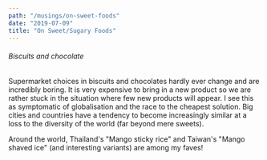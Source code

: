 ```yaml
---
path: "/musings/on-sweet-foods"
date: "2019-07-09"
title: "On Sweet/Sugary Foods"
---
```


###### Biscuits and chocolate
Supermarket choices in biscuits and chocolates hardly ever change and are incredibly boring.  It is very expensive to bring in a new product so we are rather stuck in the situation where few new products will appear.  I see this as symptomatic of globalisation and the race to the cheapest solution.  Big cities and countries have a tendency to become increasingly similar at a loss to the diversity of the world (far beyond mere sweets).

Around the world, Thailand's "Mango sticky rice" and Taiwan's "Mango shaved ice" (and interesting variants) are among my faves!
